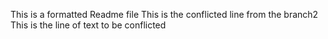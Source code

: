  This is a formatted Readme file 
 This is the conflicted line from the branch2
 This is the line of text to be conflicted
